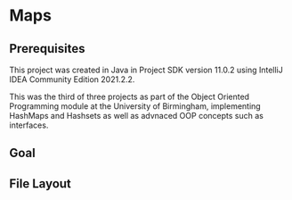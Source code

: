 # Maps
## Prerequisites ##
This project was created in Java in Project SDK version 11.0.2 using IntelliJ IDEA Community Edition 2021.2.2.

This was the third of three projects as part of the Object Oriented Programming module at the University of Birmingham, implementing HashMaps and Hashsets as well as advnaced OOP concepts such as interfaces.

## Goal ##


## File Layout ##
